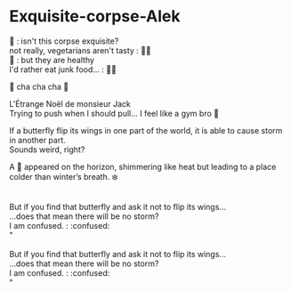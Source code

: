 # Exquisite-corpse-Alek
:vampire: : isn't this corpse exquisite? <br>
not really, vegetarians aren't tasty : :vampire_woman: <br>
:vampire: : but they are healthy <br> 
I'd rather eat junk food... : :vampire_woman: <br>

:musical_note: cha cha cha :musical_note:

L'Étrange Noël de monsieur Jack <br>
Trying to push when I should pull... I feel like a gym bro :muscle:

If a butterfly flip its wings in one part of the world,
it is able to cause storm in another part. <br>
Sounds weird, right?

A :door: appeared on the horizon, shimmering like heat
but leading to a place colder than winter’s breath. :snowflake:

<br>
But if you find that butterfly and ask it not to flip its wings... <br>
...does that mean there will be no storm? <br>
I am confused. : :confused: <br>
"<br><br>But if you find that butterfly and ask it not to flip its wings... <br>...does that mean there will be no storm? <br>I am confused. : :confused: <br>" 
